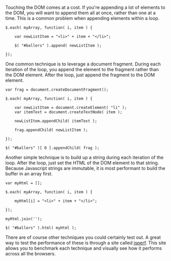 <script>{
	"title": "Append Outside of Loops",
	"level": "intermediate",
	"source": "http://jqfundamentals.com/legacy",
	"attribution": [ "jQuery Fundamentals" ]
}</script>

Touching the DOM comes at a cost. If you're appending a lot of elements to the DOM, you will want to append them all at once, rather than one at a time. This is a common problem when appending elements within a loop.

```
$.each( myArray, function( i, item ) {

	var newListItem = "<li>" + item + "</li>";

	$( "#ballers" ).append( newListItem );

});
```

One common technique is to leverage a document fragment. During each iteration of the loop, you append the element to the fragment rather than the DOM element. After the loop, just append the fragment to the DOM element.

```
var frag = document.createDocumentFragment();

$.each( myArray, function( i, item ) {

	var newListItem = document.createElement( "li" );
	var itemText = document.createTextNode( item );

	newListItem.appendChild( itemText );

	frag.appendChild( newListItem );

});

$( "#ballers" )[ 0 ].appendChild( frag );
```

Another simple technique is to build up a string during each iteration of the loop. After the loop, just set the HTML of the DOM element to that string. Because Javascript strings are immutable, it is most performant to build the buffer in an array first. 

```
var myHtml = [];

$.each( myArray, function( i, item ) {

	myHtml[i] = "<li>" + item + "</li>";

});

myHtml.join('');

$( "#ballers" ).html( myHtml );
```

There are of course other techniques you could certainly test out. A great way to test the performance of these is through a site called [jsperf](http://jsperf.com). This site allows you to benchmark each technique and visually see how it performs across all the browsers.

